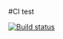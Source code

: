 #CI test

[![Build status](https://ci.appveyor.com/api/projects/status/drgd7s7swn15wpjp?svg=true)](https://ci.appveyor.com/project/89YAMAL/ahj-1-5)

